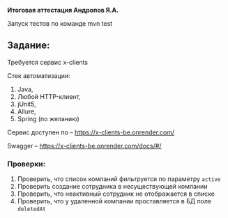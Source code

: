 **Итоговая аттестация Андропов Я.А.**

Запуск тестов по команде mvn test

## Задание:
Требуется сервис x-clients 

Стек автоматизации:
1. Java,
2. Любой HTTP-клиент,
3. jUnit5,
4. Allure,
5. Spring (по желанию)

Сервис доступен по – https://x-clients-be.onrender.com/

Swagger – https://x-clients-be.onrender.com/docs/#/

### Проверки:
1. Проверить, что список компаний фильтруется по параметру `active`
3. Проверить создание сотрудника в несуществующей компании
4. Проверить, что неактивный сотрудник не отображается в списке
5. Проверить, что у удаленной компании проставляется в БД поле `deletedAt`